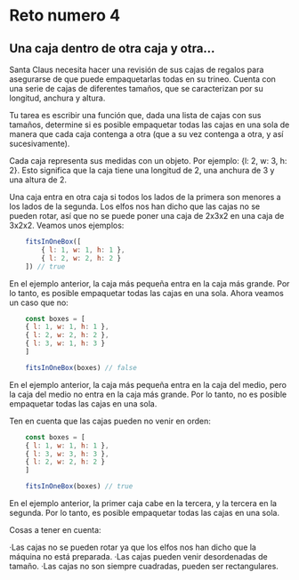 # Reto numero 4
## Una caja dentro de otra caja y otra...

Santa Claus necesita hacer una revisión de sus cajas de regalos para asegurarse de que puede empaquetarlas todas en su trineo. Cuenta con una serie de cajas de diferentes tamaños, que se caracterizan por su longitud, anchura y altura.

Tu tarea es escribir una función que, dada una lista de cajas con sus tamaños, determine si es posible empaquetar todas las cajas en una sola de manera que cada caja contenga a otra (que a su vez contenga a otra, y así sucesivamente).

Cada caja representa sus medidas con un objeto. Por ejemplo: {l: 2, w: 3, h: 2}. Esto significa que la caja tiene una longitud de 2, una anchura de 3 y una altura de 2.

Una caja entra en otra caja si todos los lados de la primera son menores a los lados de la segunda. Los elfos nos han dicho que las cajas no se pueden rotar, así que no se puede poner una caja de 2x3x2 en una caja de 3x2x2. Veamos unos ejemplos:

```javascript
    fitsInOneBox([
        { l: 1, w: 1, h: 1 },
        { l: 2, w: 2, h: 2 }
    ]) // true
```
En el ejemplo anterior, la caja más pequeña entra en la caja más grande. Por lo tanto, es posible empaquetar todas las cajas en una sola. Ahora veamos un caso que no:
```javascript
    const boxes = [
    { l: 1, w: 1, h: 1 },
    { l: 2, w: 2, h: 2 },
    { l: 3, w: 1, h: 3 }
    ]

    fitsInOneBox(boxes) // false
```
En el ejemplo anterior, la caja más pequeña entra en la caja del medio, pero la caja del medio no entra en la caja más grande. Por lo tanto, no es posible empaquetar todas las cajas en una sola.

Ten en cuenta que las cajas pueden no venir en orden:
```javascript
    const boxes = [
    { l: 1, w: 1, h: 1 },
    { l: 3, w: 3, h: 3 },
    { l: 2, w: 2, h: 2 }
    ]

    fitsInOneBox(boxes) // true
```
En el ejemplo anterior, la primer caja cabe en la tercera, y la tercera en la segunda. Por lo tanto, es posible empaquetar todas las cajas en una sola.

Cosas a tener en cuenta:

·Las cajas no se pueden rotar ya que los elfos nos han dicho que la máquina no está preparada.
·Las cajas pueden venir desordenadas de tamaño.
·Las cajas no son siempre cuadradas, pueden ser rectangulares.